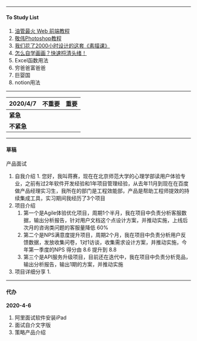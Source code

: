 ----

#### To Study List

1. [油管最火 Web 前端教程](https://www.bilibili.com/video/av48489320)
4. [敬伟Photoshop教程](https://www.bilibili.com/video/av18792821)
5. [我们花了2000小时设计的这套《素描课》](https://www.bilibili.com/video/av36244606)
6. [怎么自学画画？快速捋清头绪！](https://www.bilibili.com/video/av38127103)
5. Excel函数用法
8. 穷爸爸富爸爸
9. 巨婴国
8. notion用法

---



| 2020/4/7   | 不重要 | 重要 |
| ---------- | ------ | ---- |
| **紧急**   |        |      |
| **不紧急** |        |      |



----

#### 草稿

产品面试

1. 自我介绍
    	1. 您好，我叫蒋赛，现在在北京师范大学的心理学部读用户体验专业，之前有过2年软件开发经验和1年项目管理经验，从去年11月到现在在百度做产品经理实习生，我所在的部门是工程效能部，产品是帮助工程师提效的持续集成工具，实习期间我经历了3个项目
2. 项目介绍
   1. 第一个是Agile体验优化项目，周期1个半月，我在项目中负责分析客服数据，输出分析报告，针对用户文档这个点设计方案，并推动实施，上线后次月的咨询类问题的客服量降低 60%
   2. 第二个是NPS满意度提升项目，周期2个月，我在项目中负责分析用户反馈数据，发放收集问卷，1对1访谈，收集需求设计方案，并推动实施，今年第一季度的NPS 得分由 8.6 提升到 8.8
   3. 第三个是API服务升级项目，目前还在迭代中，我在项目中负责分析竞品，输出分析报告，输出1期的方案，并推动实施
3. 项目详细分享
   1. 

---

#### 代办

**2020-4-6**

1. 阿里面试软件安装iPad
2. 面试自介文字版
3. 策略产品介绍

